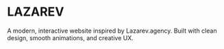 # LAZAREV
A modern, interactive website inspired by Lazarev.agency. Built with clean design, smooth animations, and creative UX.
